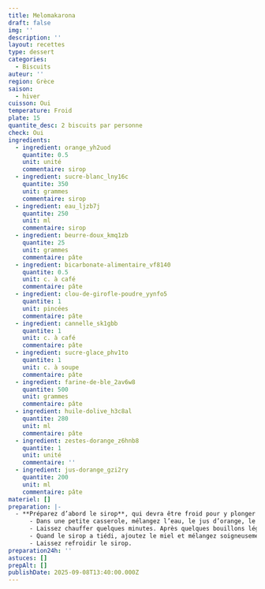 ```yaml
---
title: Melomakarona
draft: false
img: ''
description: ''
layout: recettes
type: dessert
categories:
  - Biscuits
auteur: ''
region: Grèce
saison:
  - hiver
cuisson: Oui
temperature: Froid
plate: 15
quantite_desc: 2 biscuits par personne
check: Oui
ingredients:
  - ingredient: orange_yh2uod
    quantite: 0.5
    unit: unité
    commentaire: sirop
  - ingredient: sucre-blanc_lny16c
    quantite: 350
    unit: grammes
    commentaire: sirop
  - ingredient: eau_ljzb7j
    quantite: 250
    unit: ml
    commentaire: sirop
  - ingredient: beurre-doux_kmq1zb
    quantite: 25
    unit: grammes
    commentaire: pâte
  - ingredient: bicarbonate-alimentaire_vf8140
    quantite: 0.5
    unit: c. à café
    commentaire: pâte
  - ingredient: clou-de-girofle-poudre_yynfo5
    quantite: 1
    unit: pincées
    commentaire: pâte
  - ingredient: cannelle_sk1gbb
    quantite: 1
    unit: c. à café
    commentaire: pâte
  - ingredient: sucre-glace_phv1to
    quantite: 1
    unit: c. à soupe
    commentaire: pâte
  - ingredient: farine-de-ble_2av6w8
    quantite: 500
    unit: grammes
    commentaire: pâte
  - ingredient: huile-dolive_h3c8al
    quantite: 280
    unit: ml
    commentaire: pâte
  - ingredient: zestes-dorange_z6hnb8
    quantite: 1
    unit: unité
    commentaire: ''
  - ingredient: jus-dorange_gzi2ry
    quantite: 200
    unit: ml
    commentaire: pâte
materiel: []
preparation: |-
  - **Préparez d’abord le sirop**, qui devra être froid pour y plonger les melomakarona :
      - Dans une petite casserole, mélangez l’eau, le jus d’orange, le sucre et la cannelle, soit tous les ingrédients du sirop à part le miel ;
      - Laissez chauffer quelques minutes. Après quelques bouillons légers, retirez du feu ;
      - Quand le sirop a tiédi, ajoutez le miel et mélangez soigneusement ;
      - Laissez refroidir le sirop.
preparation24h: ''
astuces: []
prepAlt: []
publishDate: 2025-09-08T13:40:00.000Z
---
```


